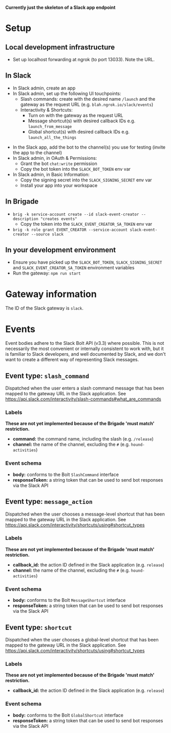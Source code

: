 **Currently just the skeleton of a Slack app endpoint**

# Setup

## Local development infrastructure

* Set up localhost forwarding at ngrok (to port 13033). Note the URL.

## In Slack

* In Slack admin, create an app
* In Slack admin, set up the following UI touchpoints:
  - Slash commands: create with the desired name `/launch` and the gateway as the
    request URL (e.g. `blah.ngrok.io/slack/events`)
  - Interactivity & Shortcuts:
    - Turn on with the gateway as the request URL
    - Message shortcut(s) with desired callback IDs e.g. `launch_from_message`
    - Global shortcut(s) with desired callback IDs e.g. `launch_all_the_things`
- In the Slack app, add the bot to the channel(s) you use for testing
  (invite the app to the channel)
- In Slack admin, in OAuth & Permissions:
  - Grant the bot `chat:write` permission
  - Copy the bot token into the `SLACK_BOT_TOKEN` env var
- In Slack admin, in Basic Information:
  - Copy the signing secret into the `SLACK_SIGNING_SECRET` env var
  - Install your app into your workspace

## In Brigade

* `brig -k service-account create --id slack-event-creator --description "creates events"`
  - Copy the token into the `SLACK_EVENT_CREATOR_SA_TOKEN` env var
* `brig -k role grant EVENT_CREATOR --service-account slack-event-creator --source slack`

## In your development environment

* Ensure you have picked up the `SLACK_BOT_TOKEN`, `SLACK_SIGNING_SECRET` and
  `SLACK_EVENT_CREATOR_SA_TOKEN` environment variables
* Run the gateway: `npm run start`

# Gateway information

The ID of the Slack gateway is `slack`.

# Events

Event bodies adhere to the Slack Bolt API (v3.3) where possible. This is not
necessarily the most convenient or internally consistent to work with, but it
is familiar to Slack developers, and well documented by Slack, and we don't want
to create a different way of representing Slack messages.

## Event type: `slash_command`

Dispatched when the user enters a slash command message that has been
mapped to the gateway URL in the Slack application.  See
https://api.slack.com/interactivity/slash-commands#what_are_commands

### Labels

**These are not yet implemented because of the Brigade 'must match' restriction.**

* **command:** the command name, including the slash (e.g. `/release`)
* **channel:** the name of the channel, excluding the `#` (e.g. `hound-activities`)

### Event schema

* **body:** conforms to the Bolt `SlashCommand` interface
* **responseToken:** a string token that can be used to send bot responses via the Slack API

## Event type: `message_action`

Dispatched when the user chooses a message-level shortcut that has been
mapped to the gateway URL in the Slack application.  See
https://api.slack.com/interactivity/shortcuts/using#shortcut_types

### Labels

**These are not yet implemented because of the Brigade 'must match' restriction.**

* **callback_id:** the action ID defined in the Slack application (e.g. `release`)
* **channel:** the name of the channel, excluding the `#` (e.g. `hound-activities`)

### Event schema

* **body:** conforms to the Bolt `MessageShortcut` interface
* **responseToken:** a string token that can be used to send bot responses via the Slack API

## Event type: `shortcut`

Dispatched when the user chooses a global-level shortcut that has been
mapped to the gateway URL in the Slack application. See
https://api.slack.com/interactivity/shortcuts/using#shortcut_types


### Labels

**These are not yet implemented because of the Brigade 'must match' restriction.**

* **callback_id:** the action ID defined in the Slack application (e.g. `release`)

### Event schema

* **body:** conforms to the Bolt `GlobalShortcut` interface
* **responseToken:** a string token that can be used to send bot responses via the Slack API

